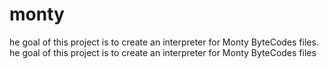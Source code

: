 # monty
he goal of this project is to create an interpreter for Monty ByteCodes files.
he goal of this project is to create an interpreter for Monty ByteCodes files

